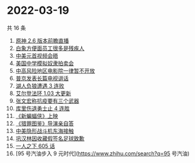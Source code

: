 # 2022-03-19

共 16 条

<!-- BEGIN -->
<!-- 最后更新时间 Sat Mar 19 2022 03:11:20 GMT+0800 (China Standard Time) -->

1. [原神 2.6 版本前瞻直播](https://www.zhihu.com/search?q=原神)
1. [白象方便面员工很多是残疾人](https://www.zhihu.com/search?q=白象)
1. [中美元首视频会晤](https://www.zhihu.com/search?q=中美元首会晤)
1. [美国中学模拟奴隶拍卖会](https://www.zhihu.com/search?q=模拟奴隶拍卖会)
1. [中高风险地区电影院一律暂不开放](https://www.zhihu.com/search?q=国家电影局发文)
1. [普京发表长篇电视讲话](https://www.zhihu.com/search?q=普京长篇电视讲话)
1. [湖人负狼遭遇 3 连败](https://www.zhihu.com/search?q=湖人)
1. [艾尔登法环 1.03 大更新](https://www.zhihu.com/search?q=艾尔登法环更新)
1. [张文宏称抗疫要有三个武器](https://www.zhihu.com/search?q=张文宏)
1. [库里伤退勇士止 4 连胜](https://www.zhihu.com/search?q=勇士)
1. [《新蝙蝠侠》上映](https://www.zhihu.com/search?q=新蝙蝠侠)
1. [《猎罪图鉴》导演亲自答](https://www.zhihu.com/search?q=猎罪图鉴)
1. [中美隐形战斗机东海接触](https://www.zhihu.com/search?q=中美隐形战斗机)
1. [巩汉林因收藏假签名足球致歉](https://www.zhihu.com/search?q=巩汉林)
1. [一人之下 605 话](https://www.zhihu.com/search?q=一人之下)
1. [95 号汽油步入 9 元时代](https://www.zhihu.com/search?q=95 号汽油)

<!-- END -->
